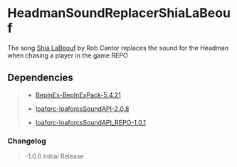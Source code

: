 # HeadmanSoundReplacerShiaLaBeouf
 The song [Shia LaBeouf](https://www.youtube.com/watch?v=o0u4M6vppCI) by Rob Cantor replaces the sound for the Headman when chasing a player in the game REPO
## Dependencies
 > - [BepInEx-BepInExPack-5.4.21](https://thunderstore.io/c/repo/p/BepInEx/BepInExPack/)
> 
 > - [loaforc-loaforcsSoundAPI-2.0.8](https://thunderstore.io/c/repo/p/loaforc/loaforcsSoundAPI/)
> 
 > - [loaforc-loaforcsSoundAPI_REPO-1.0.1](https://thunderstore.io/c/repo/p/loaforc/loaforcsSoundAPI_REPO/)

### Changelog
> 	-1.0.0 Initial Release

